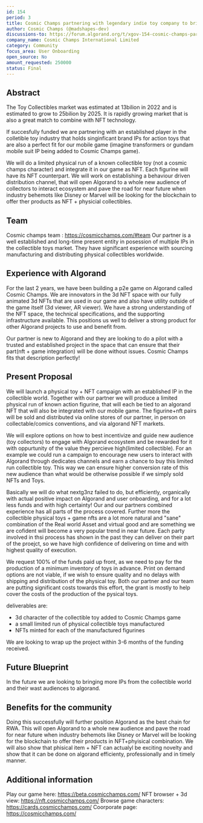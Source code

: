 ```yaml
---
id: 154
period: 3
title: Cosmic Champs partnering with legendary indie toy company to bring established physical toy IP in-game on Algorand
author: Cosmic Champs (@madshapes-dev)
discussions-to: https://forum.algorand.org/t/xgov-154-cosmic-champs-partnering-with-legendary-indie-toy-company-to-bring-physical-toys-in-game-on-algorand
company_name: Cosmic Champs International Limited
category: Community
focus_area: User Onboarding
open_source: No
amount_requested: 250000
status: Final
---
```


## Abstract
The Toy Collectibles market was estimated at 13bilion in 2022 and is estimated to grow to 25bilion by 2025. It is rapidly growing market that is also a great match to combine with NFT technology.

If succesfully funded we are partnering with an established player in the colletible toy industry that holds singinficant brand IPs for action toys that are also a perfect fit for our mobile game (imagine transformers or gundam mobile suit IP being added to Cosmic Champs game).

We will do a limited physical run of a known collectible toy (not a cosmic champs character) and integrate it in our game as NFT. Each figurine will have its NFT counterpart. We will work on establishing a behaviour driven distribution channel, that will open Algorand to a whole new audience of collectors to interact ecosystem and pave the road for near future when industry behemots like Disney or Marvel will be looking for the blockchain to offer ther products as NFT + physicial collectibles.

## Team
Cosmic champs team : <a href="https://cosmicchamps.com/#team" target="_blank">https://cosmicchamps.com/#team</a>
Our partner is a well established and long-time present entity in posession of multiple IPs in the collectible toys market. They have significant experience with sourcing manufacturing and distributing physical collectibles worldwide.

## Experience with Algorand
For the last 2 years, we have been building a p2e game on Algorand called Cosmic Champs. We are innovators in the 3d NFT space with our fully animated 3d NFTs that are used in our game and also have utility outside of the game itself (3d viewer, AR viewer).
We have a strong understanding of the NFT space, the technical specifications, and the supporting infrastructure available. This positions us well to deliver a strong product for other Algorand projects to use and benefit from.

Our partner is new to Algorand and they are looking to do a pilot with a trusted and established project in the space that can ensure that their part(nft + game integration) will be done without issues. Cosmic Champs fits that description perfectly!

## Present Proposal
We will launch a physical toy + NFT campaign with an established IP in the collectible world. Together with our partner we will produce a limited physical run of known action figurine, that will each be tied to an algorand NFT that will also be integrated with our mobile game. The figurine+nft pairs will be sold and distributed via online stores of our partner, in person on collectable/comics conventions, and via algorand NFT markets.

We will explore options on how to best incentivize and guide new audience (toy collectors) to engage with Algorand ecosystem and be rewarded for it with oppurtunity of the value they percieve high(limited collectible). For an example we could run a campaign to encourage new users to interact with Algorand through dedicates channels and earn a chance to buy this limited run collectible toy. This way we can ensure higher conversion rate of this new audience than what would be otherwise possible if we simply sold NFTs and Toys.

Basically we will do what nextg3nz failed to do, but efficiently, organically with actual positive impact on Algorand and user onboarding, and for a lot less funds and with high certainty! Our and our partners combined experience has all parts of the process covered. Further more the collectible physical toys + game nfts are a lot more natural and "sane" combination of the Real world Asset and virtual good and are something we are cofident will become a very popular trend in near future. Each party involved in thsi process has shown in the past they can deliver on their part of the proejct, so we have high confidence of delivering on time and with highest quality of execution.

We request 100% of the funds paid up front, as we need to pay for the production of a minimum inventory of toys in advance. Print on demand options are not viable, if we wish to ensure quality and no delays with shipping and distribution of the physical toy.
Both our partner and our team are putting significant costs towards this effort, the grant is mostly to help cover the costs of the production of the pysical toys.

deliverables are:
- 3d character of the collectible toy added to Cosmic Champs game
- a small limited run of physical collectible toys manufactured
- NFTs minted for each of the manufactured figurines

We are looking to wrap up the project within 3-6 months of the funding received.


## Future Blueprint
In the future we are looking to bringing more IPs from the collectible world and their wast audiences to algorand.

## Benefits for the community
Doing this successfully will further position Algorand as the best chain for RWA. This will open Algorand to a whole new audience and pave the road for near future when industry behemots like Disney or Marvel will be looking for the blockchain to offer their products in NFT+phyisical  combination.
We will also show that phisical item + NFT can actualyl be exciting novelty and show that it can be done on algorand efficienty, professionally and in timely manner.



## Additional information
Play our game here: <a href="https://beta.cosmicchamps.com/" target="_blank">https://beta.cosmicchamps.com/</a>
NFT browser + 3d view: <a href="https://nft.cosmicchamps.com/" target="_blank">https://nft.cosmicchamps.com/</a>
Browse game characters: <a href="https://cards.cosmicchamps.com/" target="_blank">https://cards.cosmicchamps.com/</a>
Coorporate page: <a href="https://cosmicchamps.com/" target="_blank">https://cosmicchamps.com/</a>

